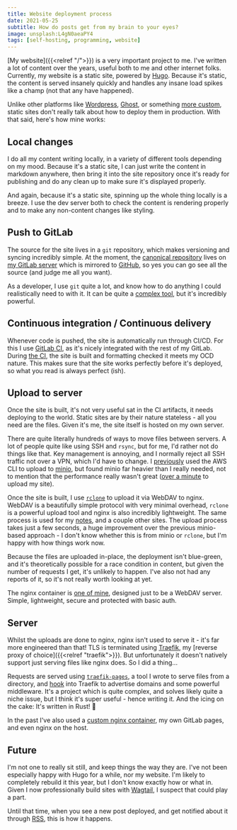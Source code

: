 ```yaml
---
title: Website deployment process
date: 2021-05-25
subtitle: How do posts get from my brain to your eyes?
image: unsplash:L4gN0aeaPY4
tags: [self-hosting, programming, website]
---
```


[My website]({{<relref "/">}}) is a very important project to me. I've written a lot of content over the years, useful both to me and other internet folks. Currently, my website is a static site, powered by [Hugo](https://gohugo.io/). Because it's static, the content is served insanely quickly and handles any insane load spikes like a champ (not that any have happened).

Unlike other platforms like [Wordpress](https://wordpress.org/), [Ghost](https://ghost.org/blog/), or something [more custom](https://fasterthanli.me/articles/a-new-website-for-2020), static sites don't really talk about how to deploy them in production. With that said, here's how mine works:

## Local changes

I do all my content writing locally, in a variety of different tools depending on my mood. Because it's a static site, I can just write the content in markdown anywhere, then bring it into the site repository once it's ready for publishing and do any clean up to make sure it's displayed properly.

And again, because it's a static site, spinning up the whole thing locally is a breeze. I use the dev server both to check the content is rendering properly and to make any non-content changes like styling.

## Push to GitLab

The source for the site lives in a `git` repository, which makes versioning and syncing incredibly simple. At the moment, the [canonical repository](https://git.theorangeone.net/theorangeone/theorangeone.net) lives on [my GitLab server](https://git.theorangeone.net/) which is mirrored to [GitHub](https://github.com/realorangeone/theorangeone.net), so yes you can go see all the source (and judge me all you want).

As a developer, I use `git` quite a lot, and know how to do anything I could realistically need to with it. It can be quite a [complex tool](https://xkcd.com/1597/), but it's incredibly powerful.

## Continuous integration / Continuous delivery

Whenever code is pushed, the site is automatically run through CI/CD. For this I use [GitLab CI](https://git.theorangeone.net/theorangeone/theorangeone.net/-/pipelines), as it's nicely integrated with the rest of my GitLab. During [the CI](https://git.theorangeone.net/theorangeone/theorangeone.net/-/blob/master/.gitlab-ci.yml), the site is built and formatting checked it meets my OCD nature. This makes sure that the site works perfectly before it's deployed, so what you read is always perfect (ish).

## Upload to server

Once the site is built, it's not very useful sat in the CI artifacts, it needs deploying to the world. Static sites are by their nature stateless - all you need are the files. Given it's me, the site itself is hosted on my own server.

There are quite literally hundreds of ways to move files between servers. A lot of people quite like using SSH and `rsync`, but for me, I'd rather not do things like that. Key management is annoying, and I normally reject all SSH traffic not over a VPN, which I'd have to change. I [previously](https://git.theorangeone.net/theorangeone/theorangeone.net/-/blob/33258916726b917ed1f673cd3c6b42c452ef00c8/.github/workflows/deploy.yml#L46) used the AWS CLI to upload to [minio](https://min.io/), but found minio far heavier than I really needed, not to mention that the performance really wasn't great ([over a minute](https://github.com/RealOrangeOne/theorangeone.net/runs/2325913989?check_suite_focus=true) to upload my site).

Once the site is built, I use [`rclone`](https://git.theorangeone.net/theorangeone/theorangeone.net/-/blob/6e7c98fe304bf53c68b3f1932ecc405f3d4c938e/.gitlab-ci.yml#L61) to upload it via WebDAV to nginx. WebDAV is a beautifully simple protocol with very minimal overhead, `rclone` is a powerful upload tool and nginx is also incredibly lightweight. The same process is used for my [notes](https://notes.theorangeone.net/), and a couple other sites. The upload process takes just a few seconds, a huge improvement over the previous minio-based approach - I don't know whether this is from minio or `rclone`, but I'm happy with how things work now.

Because the files are uploaded in-place, the deployment isn't blue-green, and it's theoretically possible for a race condition in content, but given the number of requests I get, it's unlikely to happen. I've also not had any reports of it, so it's not really worth looking at yet.

The nginx container is [one of mine](https://github.com/RealOrangeOne/docker-webdav), designed just to be a WebDAV server. Simple, lightweight, secure and protected with basic auth.

## Server

Whilst the uploads are done to nginx, nginx isn't used to serve it - it's far more engineered than that! TLS is terminated using [Traefik](https://doc.traefik.io/traefik/), my [reverse proxy of choice]({{<relref "traefik">}}). But unfortunately it doesn't natively support just serving files like nginx does. So I did a thing...

Requests are served using [`traefik-pages`](https://github.com/realorangeone/traefik-pages), a tool I wrote to serve files from a directory, and [hook](https://github.com/realorangeone/traefik-pages#how-it-works) into Traefik to advertise domains and some powerful middleware. It's a project which is quite complex, and solves likely quite a niche issue, but I think it's super useful - hence writing it. And the icing on the cake: It's written in Rust! :tada:

In the past I've also used a [custom nginx container](https://git.theorangeone.net/theorangeone/theorangeone.net/-/blob/582425d7033d939180473084624eebe5b8dac220/Dockerfile), my own GitLab pages, and even nginx on the host.

## Future

I'm not one to really sit still, and keep things the way they are. I've not been especially happy with Hugo for a while, nor my website. I'm likely to completely rebuild it this year, but I don't know exactly how or what in. Given I now professionally build sites with [Wagtail](https://wagtail.io/), I suspect that could play a part.

Until that time, when you see a new post deployed, and get notified about it through [RSS](/index.xml), this is how it happens.
